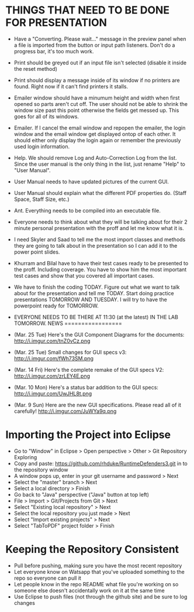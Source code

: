 THINGS THAT NEED TO BE DONE FOR PRESENTATION
===========================

- Have a "Converting. Please wait..." message in the preview panel when a file is imported from the button or input path listeners. Don't do a progress bar, it's too much work.
- Print should be greyed out if an input file isn't selected (disable it inside the reset method)
- Print should display a message inside of its window if no printers are found. Right now if it can't find printers it stalls.
- Emailer window should have a minumum height and width when first opened so parts aren't cut off. The user should not be able to shrink the window size past this point otherwise the fields get messed up. This goes for all of its windows.
- Emailer. If I cancel the email window and repopen the emailer, the login window and the email window get displayed ontop of each other. It should either only display the login again or remember the previously used login information.
- Help. We should remove Log and Auto-Correction Log from the list. Since the user manual is the only thing in the list, just rename "Help" to "User Manual".
- User Manual needs to have updated pictures of the current GUI.
- User Manual should explain what the different PDF properties do. (Staff Space, Staff Size, etc.)
- Ant. Everything needs to be compiled into an executable file.  

- Everyone needs to think about what they will be talking about for their 2 minute personal presentation with the proff and let me know what it is.
- I need Skyler and Saad to tell me the most import classes and methods they are going to talk about in the presentation so I can add it to the power point slides.
- Khurram and Bilal have to have their test cases ready to be presented to the proff. Including coverage. You have to show him the most important test cases and show that you covered all important cases.
- We have to finish the coding TODAY. Figure out what we want to talk about for the presentation and tell me TODAY. Start doing practice presentations TOMORROW AND TUESDAY. I will try to have the powerpoint ready for TOMORROW.
- EVERYONE NEEDS TO BE THERE AT 11:30 (at the latest) IN THE LAB TOMORROW.
NEWS
=================

- (Mar. 25 Tue) Here's the GUI Component Diagrams for the documents: http://i.imgur.com/tnZ0vCz.png
- (Mar. 25 Tue) Small changes for GUI specs v3: http://i.imgur.com/fWh73SM.png
- (Mar. 14 Fri) Here's the complete remake of the GUI specs V2: http://i.imgur.com/zrLEY4E.png
- (Mar. 10 Mon) Here's a status bar addition to the GUI specs: http://i.imgur.com/UwJHL8t.png
- (Mar. 9 Sun) Here are the new GUI specifications. Please read all of it carefully! http://i.imgur.com/JuWYa9q.png

Importing the Project into Eclipse
==

- Go to "Window" in Eclipse > Open perspective > Other > Git Repository Exploring
- Copy and paste: https://github.com/rhduke/RuntimeDefenders3.git in to the repository window
- A window pops up, enter in your git username and password > Next
- Select the "master" branch > Next
- Select a local directory > Finish
- Go back to "Java" perspective ("Java" button at top left)
- File > Import > Git/Projects from Git > Next
- Select "Existing local repository" > Next
- Select the local repository you just made > Next
- Select "Import existing projects" > Next
- Select "TabToPDF" project folder > Finish

Keeping the Repository Consistent
==

- Pull before pushing, making sure you have the most recent repository
- Let everyone know on Watsapp that you've uploaded something to the repo so everyone can pull it
- Let people know in the repo README what file you're working on so someone else doesn't accidentally work on it at the same time
- Use Eclipse to push files (not through the github site) and be sure to log changes
